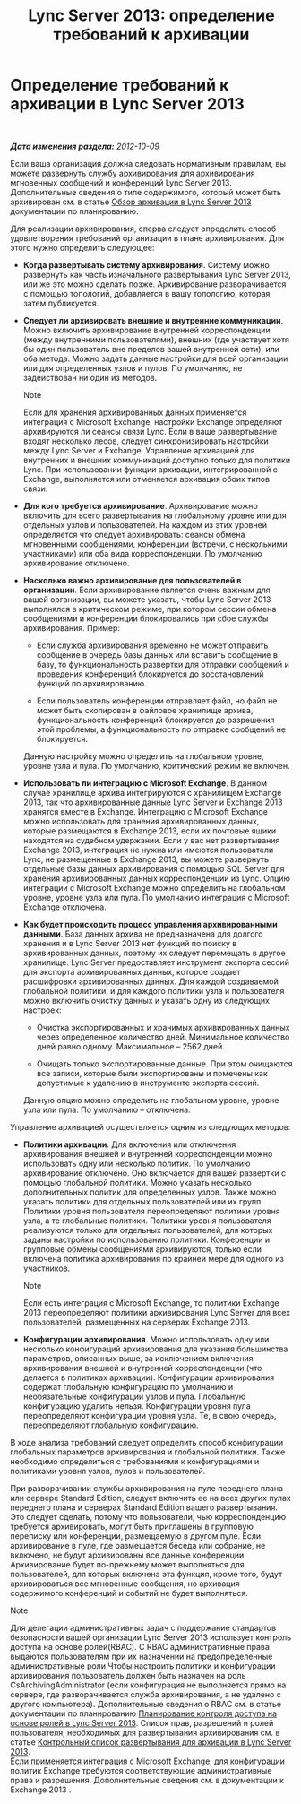 ﻿---
title: 'Lync Server 2013: определение требований к архивации'
TOCTitle: Определение требований организации к архивации
ms:assetid: ce0fc0f6-7704-4b80-bf19-a1fa9818fc7a
ms:mtpsurl: https://technet.microsoft.com/ru-ru/library/JJ205276(v=OCS.15)
ms:contentKeyID: 49311184
ms.date: 05/19/2016
mtps_version: v=OCS.15
ms.translationtype: HT
---

# Определение требований к архивации в Lync Server 2013

 

_**Дата изменения раздела:** 2012-10-09_

Если ваша организация должна следовать нормативным правилам, вы можете развернуть службу архивирования для архивирования мгновенных сообщений и конференций Lync Server 2013. Дополнительные сведения о типе содержимого, который может быть архивирован см. в статье [Обзор архивации в Lync Server 2013](lync-server-2013-overview-of-archiving.md) документации по планированию.

Для реализации архивирования, сперва следует определить способ удовлетворения требований организации в плане архивирования. Для этого нужно определить следующее:

  - **Когда развертывать систему архивирования**. Систему можно развернуть как часть изначального развертывания Lync Server 2013, или же это можно сделать позже. Архивирование разворачивается с помощью топологий, добавляется в вашу топологию, которая затем публикуется.

  - **Следует ли архивировать внешние и внутренние коммуникации**. Можно включить архивирование внутренней корреспонденции (между внутренними пользователями), внешних (где участвует хотя бы один пользователь вне пределов вашей внутренней сети), или оба метода. Можно задать данные настройки для всей организации или для определенных узлов и пулов. По умолчанию, не задействован ни один из методов.
    
    > [!note]  
    > Если для хранения архивированных данных применяется интеграция с Microsoft Exchange, настройки Exchange определяют архивируются ли сеансы связи Lync. Если в ваше развертывание входят несколько лесов, следует синхронизировать настройки между Lync Server и Exchange. Управление архивацией для внутренних и внешних коммуникаций доступно только для политики Lync. При использовании функции архивации, интегрированной с Exchange, выполняется или отменяется архивация обоих типов связи.

  - **Для кого требуется архивирование**. Архивирование можно включить для всего развертывания на глобальному уровне или для отдельных узлов и пользователей. На каждом из этих уровней определяется что следует архивировать: сеансы обмена мгновенными сообщениями, конференции (встречи, с несколькими участниками) или оба вида корреспонденции. По умолчанию архивирование отключено.

  - **Насколько важно архивирование для пользователей в организации**. Если архивирование является очень важным для вашей организации, вы можете указать, чтобы Lync Server 2013 выполнялся в критическом режиме, при котором сессии обмена сообщениями и конференции блокировались при сбое службы архивирования. Пример:
    
      - Если служба архивирования временно не может отправить сообщение в очередь базы данных или вставить сообщение в базу, то функциональность развертки для отправки сообщений и проведения конференций блокируется до восстановлений функций по архивированию.
    
      - Если пользователь конференции отправляет файл, но файл не может быть скопирован в файловое хранилище архива, функциональность конференций блокируется до разрешения этой проблемы, а функциональность по отправке сообщений не блокируется.
    
    Данную настройку можно определить на глобальном уровне, уровне узла и пула. По умолчанию, критический режим не включен.

  - **Использовать ли интеграцию с Microsoft Exchange**. В данном случае хранилище архива интегрируются с хранилищем Exchange 2013, так что архивированные данные Lync Server и Exchange 2013 хранятся вместе в Exchange. Интеграцию с Microsoft Exchange можно использовать для хранения архивированных данных, которые размещаются в Exchange 2013, если их почтовые ящики находятся на судебном удержании. Если у вас нет развертывания Exchange 2013, интеграция не нужна или имеются пользователи Lync, не размещенные в Exchange 2013, вы можете развернуть отдельные базы данных архивирования с помощью SQL Server для хранения архивированных данных корреспонденции из Lync. Опцию интеграции с Microsoft Exchange можно определить на глобальном уровне, уровне узла или пула. По умолчанию интеграция с Microsoft Exchange отключена.

  - **Как будет происходить процесс управления архивированными данными**. База данных архива не предназначена для долгого хранения и в Lync Server 2013 нет функций по поиску в архивированных данных, поэтому их следует перемещать в другое хранилище. Lync Server предоставляет инструмент экспорта сессий для экспорта архивированных данных, которое создает расшифровки архивированных данных. Для каждой создаваемой глобальной политики, и для каждого политики узла и пользователя можно включить очистку данных и указать одну из следующих настроек:
    
      - Очистка экспортированных и хранимых архивированных данных через определенное количество дней. Минимальное количество дней равно одному. Максимальное – 2562 дней.
    
      - Очищать только экспортированные данные. При этом очищаются все записи, которые были экспортированы и помечены как допустимые к удалению в инструменте экспорта сессий.
    
    Данную опцию можно определить на глобальном уровне, уровне узла или пула. По умолчанию – отключена.

Управление архивацией осуществляется одним из следующих методов:

  - **Политики архивации**. Для включения или отключения архивирования внешней и внутренней корреспонденции можно использовать одну или несколько политик. По умолчанию архивирование отключено. Оно включается для вашей развертки с помощью глобальной политики. Можно указать несколько дополнительных политик для определенных узлов. Также можно указать политики для отдельных пользователей или их групп. Политики уровня пользователя переопределяют политики уровня узла, а те глобальные политики. Политики уровня пользователя реализуются только для отдельных пользователей, для которых заданы настройки по использованию политики. Конференции и групповые обмены сообщениями архивируются, только если включена политика архивирования по крайней мере для одного из участников.
    
    > [!note]  
    > Если есть интеграция с Microsoft Exchange, то политики Exchange 2013 переопределяют политики архивирования Lync Server для всех пользователей, размещенных на серверах Exchange 2013.

  - **Конфигурации архивирования**. Можно использовать одну или несколько конфигураций архивирования для указания большинства параметров, описанных выше, за исключением включения архивирования внешней и внутренней корреспонденции (что делается в политиках архивации). Конфигурации архивирования содержат глобальную конфигурацию по умолчанию и необязательные конфигурации узлов и пула. Глобальную конфигурацию удалить нельзя. Конфигурации уровня пула переопределяют конфигурации уровня узла. Те, в свою очередь, переопределяют глобальную конфигурацию.

В ходе анализа требований следует определить способ конфигурации глобальных параметров архивирования и глобальной политики. Также необходимо определиться с требованиями к конфигурациями и политиками уровня узлов, пулов и пользователей.

При разворачивании службы архивирования на пуле переднего плана или сервере Standard Edition, следует включить ее на всех других пулах переднего плана и серверах Standard Edition вашего развертывания. Это следует сделать, потому что пользователи, чью корреспонденцию требуется архивировать, могут быть приглашены в групповую переписку или конференции, размещаемую в другом пуле. Если архивирование в пуле, где размещается беседа или собрание, не включено, не будут архивированы все данные конференции. Архивирование будет по-прежнему может выполняться для пользователей, для которых включена эта функция, кроме того, будут архивироваться все мгновенные сообщения, но архивация содержимого конференций и событий не будет выполняться.

> [!note]  
> Для делегации административных задач с поддержание стандартов безопасности вашей организации Lync Server 2013 использует контроль доступа на основе ролей(RBAC). С RBAC административные права выдаются пользователям при их назначении на предопределенные административные роли Чтобы настроить политики и конфигурации архивирования пользователь должен быть назначен на роль CsArchivingAdministrator (если конфигурация не выполняется прямо на сервере, где разворачивается служба архивирования, а не удалено с другого компьютера). Дополнительные сведения о RBAC см. в статье документации по планированию <a href="lync-server-2013-planning-for-role-based-access-control.md">Планирование контроля доступа на основе ролей в Lync Server 2013</a>. Список прав, разрешений и ролей пользователя, необходимых для развертывания архивирования см. в статье <a href="lync-server-2013-deployment-checklist-for-archiving.md">Контрольный список развертывания для архивации в Lync Server 2013</a>.<br />Если применяется интеграция с Microsoft Exchange, для конфигурации политик Exchange требуются соответствующие административные права и разрешения. Дополнительные сведения см. в документации к Exchange 2013 .
